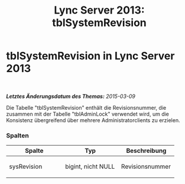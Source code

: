 ﻿---
title: 'Lync Server 2013: tblSystemRevision'
TOCTitle: tblSystemRevision
ms:assetid: 95b8e307-117c-4fb0-bd52-bc5a5b9ade55
ms:mtpsurl: https://technet.microsoft.com/de-de/library/Gg615019(v=OCS.15)
ms:contentKeyID: 49294805
ms.date: 05/19/2016
mtps_version: v=OCS.15
ms.translationtype: HT
---

# tblSystemRevision in Lync Server 2013

 

_**Letztes Änderungsdatum des Themas:** 2015-03-09_

Die Tabelle "tblSystemRevision" enthält die Revisionsnummer, die zusammen mit der Tabelle "tblAdminLock" verwendet wird, um die Konsistenz übergreifend über mehrere Administratorclients zu erzielen.

### Spalten

<table>
<colgroup>
<col style="width: 33%" />
<col style="width: 33%" />
<col style="width: 33%" />
</colgroup>
<thead>
<tr class="header">
<th>Spalte</th>
<th>Typ</th>
<th>Beschreibung</th>
</tr>
</thead>
<tbody>
<tr class="odd">
<td><p>sysRevision</p></td>
<td><p>bigint, nicht NULL</p></td>
<td><p>Revisionsnummer</p></td>
</tr>
</tbody>
</table>

